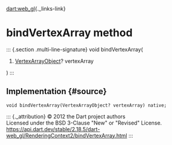 [dart:web\_gl](../../dart-web_gl/dart-web_gl-library){._links-link}

bindVertexArray method
======================

::: {.section .multi-line-signature}
void bindVertexArray(

1.  [VertexArrayObject](../vertexarrayobject-class)? vertexArray

)
:::

Implementation {#source}
--------------

``` {.language-dart data-language="dart"}
void bindVertexArray(VertexArrayObject? vertexArray) native;
```

::: {._attribution}
© 2012 the Dart project authors\
Licensed under the BSD 3-Clause \"New\" or \"Revised\" License.\
<https://api.dart.dev/stable/2.18.5/dart-web_gl/RenderingContext2/bindVertexArray.html>
:::
